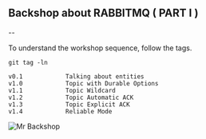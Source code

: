 ## Backshop about RABBITMQ ( PART I )
--

To understand the workshop sequence, follow the tags.

````
git tag -ln

v0.1            Talking about entities
v1.0            Topic with Durable Options
v1.1            Topic Wildcard
v1.2            Topic Automatic ACK
v1.3            Topic Explicit ACK
v1.4            Reliable Mode

````

![Mr Backshop](https://dl.dropboxusercontent.com/u/15023320/backshop_linkedcare_rabbit.png)